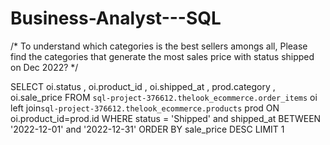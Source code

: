 # Business-Analyst---SQL

/*
To understand which categories is the best sellers amongs all, Please find the categories that generate the most sales price with status shipped on Dec 2022?
*/

SELECT oi.status
, oi.product_id
, oi.shipped_at
, prod.category
, oi.sale_price
FROM `sql-project-376612.thelook_ecommerce.order_items` oi
left join`sql-project-376612.thelook_ecommerce.products` prod
ON oi.product_id=prod.id
WHERE status = 'Shipped' 
and shipped_at BETWEEN '2022-12-01' and '2022-12-31'
ORDER BY sale_price DESC
LIMIT 1
